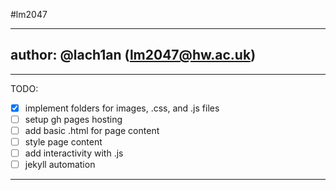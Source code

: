 #lm2047

---
## author: @lach1an (lm2047@hw.ac.uk)
---
TODO:
  - [x] implement folders for images, .css, and .js files
  - [ ] setup gh pages hosting
  - [ ] add basic .html for page content
  - [ ] style page content
  - [ ] add interactivity with .js
  - [ ] jekyll automation
---

